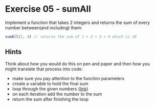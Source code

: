 # Exercise 05 - sumAll

Implement a function that takes 2 integers and returns the sum of every number between(and including) them:

```javascript
sumAll(1, 4) // returns the sum of 1 + 2 + 3 + 4 which is 10
```


## Hints

Think about how you would do this on pen and paper and then how you might translate that process into code:
- make sure you pay attention to the function parameters
- create a variable to hold the final sum
- loop through the given numbers ([link](https://developer.mozilla.org/en-US/docs/Web/JavaScript/Guide/Loops_and_iteration))
- on each iteration add the number to the sum
- return the sum after finishing the loop

<!-- 
ვიცი უდიდესი და უმცირესი ციფრი. უნდა შევკრიბო ყველა ციფრი რომელიც მათ შორისაა, უმცირესის და უდიდესის ჩათვლით. 
იმისთვის, რომ სასურველ შედეგს მივაღწიო, უნდა მინიმალურ ციფრს უნდა დავუმატო ერთი, მანამ სანამ უდიდეს ციფრს არ მივაღწევთ.  -->